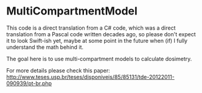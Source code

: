 # MultiCompartmentModel

This code is a direct translation from a C# code, which was a direct translation from a Pascal code written decades ago, so please don't expect it to look Swift-ish yet, maybe at some point in the future when (if) I fully understand the math behind it.

The goal here is to use multi-compartment models to calculate dosimetry.

For more details please check this paper:
http://www.teses.usp.br/teses/disponiveis/85/85131/tde-20122011-090939/pt-br.php
